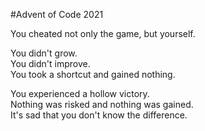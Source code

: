 #Advent of Code 2021

You cheated not only the game, but yourself.

You didn't grow.<br>
You didn't improve.<br>
You took a shortcut and gained nothing.

You experienced a hollow victory.<br>
Nothing was risked and nothing was gained.<br>
It's sad that you don't know the difference.
